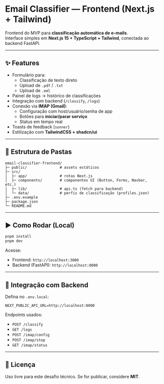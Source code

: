 # Email Classifier — Frontend (Next.js + Tailwind)

Frontend do MVP para **classificação automática de e-mails**.  
Interface simples em **Next.js 15 + TypeScript + Tailwind**, conectada ao backend FastAPI.

---

## ✨ Features

- Formulário para:
  - Classificação de texto direto
  - Upload de `.pdf` / `.txt`
  - Upload de `.eml`
- Painel de logs → histórico de classificações
- Integração com backend (`/classify`, `/logs`)
- Conexão via **IMAP (Gmail)**:
  - Configuração com host/usuário/senha de app
  - Botões para **iniciar/parar serviço**
  - Status em tempo real
- Toasts de feedback (`sonner`)
- Estilização com **TailwindCSS + shadcn/ui**

---

## 📁 Estrutura de Pastas

```
email-classifier-frontend/
├─ public/               # assets estáticos
├─ src/
│  ├─ app/               # rotas Next.js
│  ├─ components/        # componentes UI (Button, Forms, Navbar, etc.)
│  ├─ lib/               # api.ts (fetch para backend)
│  └─ data/              # perfis de classificação (profiles.json)
├─ .env.example
├─ package.json
└─ README.md
```

---

## ▶️ Como Rodar (Local)

```bash
pnpm install
pnpm dev
```

Acesse:

- Frontend: `http://localhost:3000`
- Backend (FastAPI): `http://localhost:8000`

---

## 🔌 Integração com Backend

Defina no `.env.local`:

```env
NEXT_PUBLIC_API_URL=http://localhost:8000
```

Endpoints usados:

- `POST /classify`
- `GET /logs`
- `POST /imap/config`
- `POST /imap/stop`
- `GET /imap/status`

---

## 📜 Licença

Uso livre para este desafio técnico. Se for publicar, considere **MIT**.
